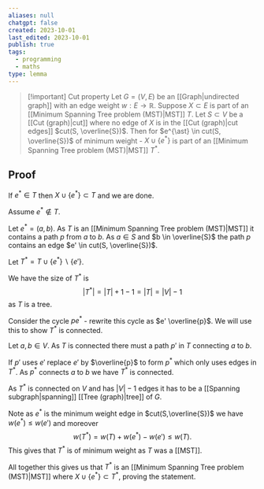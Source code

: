 ```yaml
---
aliases: null
chatgpt: false
created: 2023-10-01
last_edited: 2023-10-01
publish: true
tags:
  - programming
  - maths
type: lemma
---
```

>[!important] Cut property
>Let $G = (V,E)$ be an [[Graph|undirected graph]] with an edge weight $w: E \rightarrow \mathbb{R}$. Suppose $X \subset E$ is part of an [[Minimum Spanning Tree problem (MST)|MST]] $T$. Let $S \subset V$ be a [[Cut (graph)|cut]] where no edge of $X$ is in the [[Cut (graph)|cut edges]] $cut(S, \overline{S})$. Then for $e^{\ast} \in cut(S, \overline{S})$ of minimum weight - $X \cup \{e^{\ast}\}$ is part of an [[Minimum Spanning Tree problem (MST)|MST]] $T^{\ast}$.

## Proof

If $e^{\ast} \in T$ then $X \cup \{e^{\ast}\} \subset T$ and we are done.

Assume $e^{\ast} \not \in T$.

Let $e^{\ast} = (a,b)$. As $T$ is an [[Minimum Spanning Tree problem (MST)|MST]] it contains a path $p$ from $a$ to $b$. As $a \in S$ and $b \in \overline{S}$ the path $p$ contains an edge $e' \in cut(S, \overline{S})$.

Let $T^{\ast} = T \cup \{e^{\ast}\} \backslash \{e'\}$.

We have the size of $T^{\ast}$ is
$$\vert T^{\ast} \vert = \vert T \vert + 1 - 1 = \vert T \vert = \vert V \vert - 1$$
as $T$ is a tree.

Consider the cycle $p e^{\ast}$ - rewrite this cycle as $e' \overline{p}$. We will use this to show $T^{\ast}$ is connected.

Let $a, b \in V$. As $T$ is connected there must a path $p'$ in $T$ connecting $a$ to $b$.

If $p'$ uses $e'$ replace $e'$ by $\overline{p}$ to form $p^{\ast}$ which only uses edges in $T^{\ast}$. As $p^{\ast}$ connects $a$ to $b$ we have $T^{\ast}$ is connected.

As $T^{\ast}$ is connected on $V$ and has $\vert V \vert - 1$ edges it has to be a [[Spanning subgraph|spanning]] [[Tree (graph)|tree]] of $G$.

Note as $e^{\ast}$ is the minimum weight edge in $cut(S,\overline{S})$ we have $w(e^{\ast}) \leq w(e')$ and moreover
$$w(T^{\ast}) = w(T) + w(e^{\ast}) - w(e') \leq w(T).$$
This gives that $T^{\ast}$ is of minimum weight as $T$ was a [[MST]].

All together this gives us that $T^{\ast}$ is an [[Minimum Spanning Tree problem (MST)|MST]] where $X \cup \{e^{\ast}\} \subset T^{\ast}$, proving the statement.
